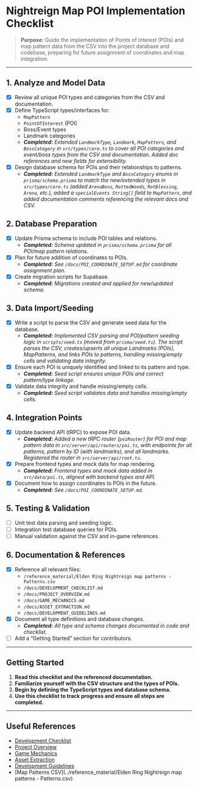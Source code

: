# Nightreign Map POI Implementation Checklist

> **Purpose:** Guide the implementation of Points of Interest (POIs) and map pattern data from the CSV into the project database and codebase, preparing for future assignment of coordinates and map integration.

---

## 1. Analyze and Model Data
- [x] Review all unique POI types and categories from the CSV and documentation.
- [x] Define TypeScript types/interfaces for:
  - `MapPattern`
  - `PointOfInterest` (POI)
  - Boss/Event types
  - Landmark categories
  - _**Completed:** Extended `LandmarkType`, `Landmark`, `MapPattern`, and `BossCategory` in `src/types/core.ts` to cover all POI categories and event/boss types from the CSV and documentation. Added doc references and new fields for extensibility._
- [x] Design database schema for POIs and their relationships to patterns.
  - _**Completed:** Extended `LandmarkType` and `BossCategory` enums in `prisma/schema.prisma` to match the new/extended types in `src/types/core.ts` (added `ArenaBoss`, `RottedWoods`, `RotBlessing`, `Arena`, etc.), added a `specialEvents String[]` field to `MapPattern`, and added documentation comments referencing the relevant docs and CSV._

## 2. Database Preparation
- [x] Update Prisma schema to include POI tables and relations.
  - _**Completed:** Schema updated in `prisma/schema.prisma` for all POI/map pattern relations._
- [x] Plan for future addition of coordinates to POIs.
  - _**Completed:** See `/docs/POI_COORDINATE_SETUP.md` for coordinate assignment plan._
- [x] Create migration scripts for Supabase.
  - _**Completed:** Migrations created and applied for new/updated schema._

## 3. Data Import/Seeding
- [x] Write a script to parse the CSV and generate seed data for the database.
  - _**Completed:** Implemented CSV parsing and POI/pattern seeding logic in `scripts/seed.ts` (moved from `prisma/seed.ts`). The script parses the CSV, creates/upserts all unique Landmarks (POIs), MapPatterns, and links POIs to patterns, handling missing/empty cells and validating data integrity._
- [x] Ensure each POI is uniquely identified and linked to its pattern and type.
  - _**Completed:** Seed script ensures unique POIs and correct pattern/type linkage._
- [x] Validate data integrity and handle missing/empty cells.
  - _**Completed:** Seed script validates data and handles missing/empty cells._

## 4. Integration Points
- [x] Update backend API (tRPC) to expose POI data.
  - _**Completed:** Added a new tRPC router (`poiRouter`) for POI and map pattern data in `src/server/api/routers/poi.ts`, with endpoints for all patterns, pattern by ID (with landmarks), and all landmarks. Registered the router in `src/server/api/root.ts`._
- [x] Prepare frontend types and mock data for map rendering.
  - _**Completed:** Frontend types and mock data added in `src/data/poi.ts`, aligned with backend types and API._
- [x] Document how to assign coordinates to POIs in the future.
  - _**Completed:** See `/docs/POI_COORDINATE_SETUP.md`._

## 5. Testing & Validation
- [ ] Unit test data parsing and seeding logic.
- [ ] Integration test database queries for POIs.
- [ ] Manual validation against the CSV and in-game references.

## 6. Documentation & References
- [x] Reference all relevant files:
  - `/reference_material/Elden Ring Nightreign map patterns - Patterns.csv`
  - `/docs/DEVELOPMENT_CHECKLIST.md`
  - `/docs/PROJECT_OVERVIEW.md`
  - `/docs/GAME_MECHANICS.md`
  - `/docs/ASSET_EXTRACTION.md`
  - `/docs/DEVELOPMENT_GUIDELINES.md`
- [x] Document all type definitions and database changes.
  - _**Completed:** All type and schema changes documented in code and checklist._
- [ ] Add a “Getting Started” section for contributors.

---

## Getting Started

1. **Read this checklist and the referenced documentation.**
2. **Familiarize yourself with the CSV structure and the types of POIs.**
3. **Begin by defining the TypeScript types and database schema.**
4. **Use this checklist to track progress and ensure all steps are completed.**

---

## Useful References
- [Development Checklist](./DEVELOPMENT_CHECKLIST.md)
- [Project Overview](./PROJECT_OVERVIEW.md)
- [Game Mechanics](./GAME_MECHANICS.md)
- [Asset Extraction](./ASSET_EXTRACTION.md)
- [Development Guidelines](./DEVELOPMENT_GUIDELINES.md)
- [Map Patterns CSV](../reference_material/Elden Ring Nightreign map patterns - Patterns.csv) 